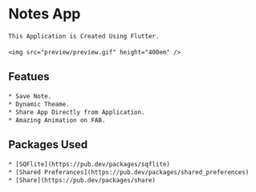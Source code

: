 # Notes App

    This Application is Created Using Flutter.

    <img src="preview/preview.gif" height="400em" />

## Featues 
    * Save Note.
    * Dynamic Theame.
    * Share App Directly from Application.
    * Amazing Animation on FAB.

## Packages Used
    * [SQFlite](https://pub.dev/packages/sqflite)
    * [Shared Preferances](https://pub.dev/packages/shared_preferences)
    * [Share](https://pub.dev/packages/share)

